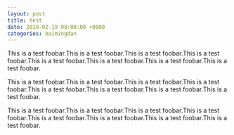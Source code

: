 ```yaml
---
layout: post
title: test
date: 2019-02-19 08:00:00 +0800
categories: baimingdan
---
```


This is a test foobar.This is a test foobar.This is a test foobar.This is a test foobar.This is a test foobar.This is a test foobar.This is a test foobar.This is a test foobar.

This is a test foobar.This is a test foobar.This is a test foobar.This is a test foobar.This is a test foobar.This is a test foobar.This is a test foobar.This is a test foobar.

This is a test foobar.This is a test foobar.This is a test foobar.This is a test foobar.This is a test foobar.This is a test foobar.This is a test foobar.This is a test foobar.

&nbsp;